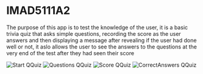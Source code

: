 # IMAD5111A2

The purpose of this app is to test the knowledge of the user, it is a basic trivia quiz that asks simple questions, recording the score as the user answers and then displaying a message after revealing if the user had done well or not, it aslo allows the user to see the answers to the questions at the very end of the test after they had seen their score 


![Start QQuiz](https://github.com/user-attachments/assets/d979a06b-b36b-4b22-8fb4-05ae7b77127b)
![Questions QQuiz](https://github.com/user-attachments/assets/01a857aa-1175-4b60-93b7-b0df5ced325f)
![Score QQuiz](https://github.com/user-attachments/assets/048d20d0-503a-4e33-859b-1f5bb33334c9)
![CorrectAnswers QQuiz](https://github.com/user-attachments/assets/2eed60a9-9bd6-4848-8cc3-047738c3488f)
